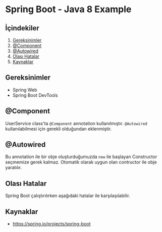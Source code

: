 # Spring Boot - Java 8 Example


## İçindekiler
1. [Gereksinimler](#gereksinimler)
2. [@Component](#component)
3. [@Autowired](#autowired)
4. [Olası Hatalar](#olası-hatalar)
5. [Kaynaklar](#kaynaklar)
	

## Gereksinimler
 * Spring Web
 * Spring Boot DevTools

## @Component
UserService class'ta `@Component` annotation kullanılmıştır. `@Autowired` kullanılabilmesi için gerekli olduğundan eklenmiştir.

## @Autowired
Bu annotation ile bir obje oluşturduğumuzda `new` ile başlayan Constructor seçmemize gerek kalmaz. Otomatik olarak uygun olan contructor ile obje yaratılır.

## Olası Hatalar
Spring Boot çalıştırılırken aşağıdaki hatalar ile karşılaşılabilir.

    
## Kaynaklar
- https://spring.io/projects/spring-boot

